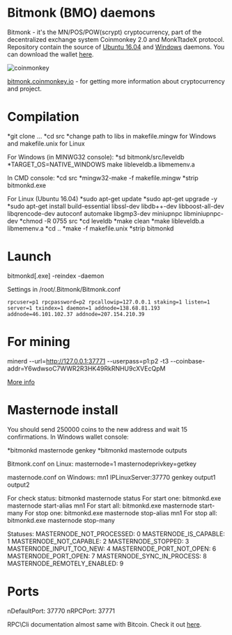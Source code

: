 Bitmonk (BMO) daemons
==========

Bitmonk - it's the MN/POS/POW(scrypt) cryptocurrency, part of the decentralized exchange system Coinmonkey 2.0 and MonkTtadeX protocol. Repository contain the source of [Ubuntu 16.04](https://coinmonkey.io/donload/bitmonkd) and [Windows](https://coinmonkey.io/donload/bitmonkd.exe) daemons. You can download the wallet [here](https://github.com/coinmonkey/Bitmonk-wallet).

![coinmonkey](https://coinmonkey.io/images/logo.png)

[bitmonk.coinmonkey.io](http://bitmonk.coinmonkey.io) - for getting more information about cryptocurrency and project.

Compilation
==========

*git clone ...
*cd src
*change path to libs in makefile.mingw for Windows and makefile.unix for Linux

For Windows (in MINWG32 console):
*sd bitmonk/src/leveldb
*TARGET_OS=NATIVE_WINDOWS make libleveldb.a libmemenv.a

In CMD console:
*cd src
*mingw32-make -f makefile.mingw
*strip bitmonkd.exe
  
For Linux (Ubuntu 16.04)
*sudo apt-get update
*sudo apt-get upgrade -y
*sudo apt-get install build-essential libssl-dev libdb++-dev libboost-all-dev libqrencode-dev autoconf automake libgmp3-dev miniupnpc libminiupnpc-dev
*chmod -R 0755 src
*cd leveldb
*make clean
*make libleveldb.a libmemenv.a
*cd ..
*make -f makefile.unix
*strip bitmonkd

Launch
==========

bitmonkd[.exe] -reindex -daemon

Settings in /root/.Bitmonk/Bitmonk.conf

`rpcuser=p1
rpcpassword=p2
rpcallowip=127.0.0.1
staking=1
listen=1
server=1
txindex=1
daemon=1
addnode=138.68.81.193
addnode=46.101.102.37
addnode=207.154.210.39
`

For mining
==========
minerd --url=http://127.0.0.1:37771 --userpass=p1:p2 -t3 --coinbase-addr=Y6wdwsoC7WWR2R3HK49RkRNHU9cXVEcQpM

[More info](https://bitcointalk.org/index.php?topic=55038.0)

Masternode install
==========

You should send 250000 coins to the new address and wait 15 confirmations. In Windows wallet console:

*bitmonkd masternode genkey
*bitmonkd masternode outputs

Bitmonk.conf on Linux:
masternode=1
masternodeprivkey=getkey

masternode.conf on Windows:
mn1 IPLinuxServer:37770 genkey output1 output2

For check status: bitmonkd masternode status
For start one: bitmonkd.exe masternode start-alias mn1
For start all: bitmonkd.exe masternode start-many
For stop one: bitmonkd.exe masternode stop-alias mn1
For stop all: bitmonkd.exe masternode stop-many

Statuses:
MASTERNODE_NOT_PROCESSED: 0 
MASTERNODE_IS_CAPABLE: 1 
MASTERNODE_NOT_CAPABLE: 2 
MASTERNODE_STOPPED: 3
MASTERNODE_INPUT_TOO_NEW: 4
MASTERNODE_PORT_NOT_OPEN: 6
MASTERNODE_PORT_OPEN: 7
MASTERNODE_SYNC_IN_PROCESS: 8
MASTERNODE_REMOTELY_ENABLED: 9

Ports
==========
nDefaultPort: 37770
nRPCPort: 37771

RPC\Cli documentation almost same with Bitcoin. Check it out [here](https://en.bitcoin.it/wiki/Original_Bitcoin_client/API_calls_list).